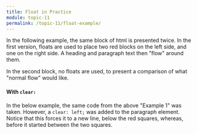 ```yaml
---
title: Float in Practice
module: topic-11
permalink: /topic-11/float-example/
---
```


<div class="divider-heading"></div>

In the following example, the same block of html is presented twice. In the first version, floats are used to place two red blocks on the left side, and one on the right side. A heading and paragraph text then "flow" around them.

In the second block, no floats are used, to present a comparison of what "normal flow" would like.

<div class="codepen-embed">
  <p data-height="400" data-theme-id="30567" data-slug-hash="dZNBVm" data-default-tab="css,result" data-user="Media-Ed-Online" data-embed-version="2" data-pen-title="[Topic-09] Float, Pt. 1" class="codepen"></p>
</div>

#### With `clear:`

In the below example, the same code from the above "Example 1" was taken. However, a `clear: left;` was added to the paragraph element. Notice that this forces it to a new line, below the red squares, whereas, before it started between the two squares.

<div class="codepen-embed">
  <p data-height="600" data-theme-id="30567" data-slug-hash="OOWeQG" data-default-tab="css,result" data-user="Media-Ed-Online" data-embed-version="2" data-pen-title="[Topic-09] Float, Pt. 2" class="codepen"></p>
</div>
